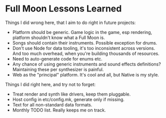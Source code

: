 # Full Moon Lessons Learned

Things I did wrong here, that I aim to do right in future projects:

- Platform should be generic. Game logic in the game, esp rendering, platform shouldn't know what a Full Moon is.
- Songs should contain their instruments. Possible exception for drums.
- Don't use Node for data tooling, it's too inconsistent across versions. And too much overhead, when you're building thousands of resources.
- Need to auto-generate code for enums etc.
- Any chance of using generic instruments and sound effects definitions? Maintaining these per synthesizer is painful.
- Web as the "principal" platform. It's cool and all, but Native is my style.

Things I did right here, and try not to forget:

- Treat render and synth like drivers, keep them pluggable.
- Host config in etc/config.mk, generate only if missing.
- Text for all non-standard data formats.
- Monthly TODO list. Really keeps me on track.
